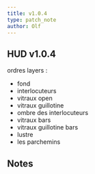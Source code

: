 ```yaml
---
title: v1.0.4
type: patch_note
author: Olf
---
```



## HUD v1.0.4

ordres layers :

- fond
- interlocuteurs
- vitraux open
- vitraux guillotine
- ombre des interlocuteurs
- vitraux bars
- vitraux guillotine bars
- lustre
- les parchemins

## Notes
